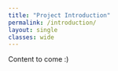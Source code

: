 ```yaml
---
title: "Project Introduction" 
permalink: /introduction/
layout: single
classes: wide
---
```


Content to come :)
